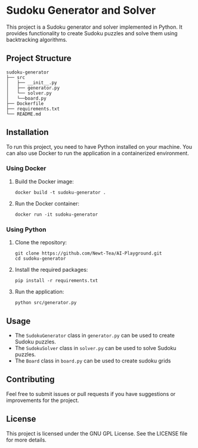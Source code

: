 # Sudoku Generator and Solver

This project is a Sudoku generator and solver implemented in Python. It provides functionality to create Sudoku puzzles and solve them using backtracking algorithms.

## Project Structure

```
sudoku-generator
├── src
│   ├── __init__.py
│   ├── generator.py
│   └── solver.py
│   └──board.py
├── Dockerfile
├── requirements.txt
└── README.md
```

## Installation

To run this project, you need to have Python installed on your machine. You can also use Docker to run the application in a containerized environment.

### Using Docker

1. Build the Docker image:

   ```
   docker build -t sudoku-generator .
   ```

2. Run the Docker container:

   ```
   docker run -it sudoku-generator
   ```

### Using Python

1. Clone the repository:

   ```
   git clone https://github.com/Newt-Tea/AI-Playground.git
   cd sudoku-generator
   ```

2. Install the required packages:

   ```
   pip install -r requirements.txt
   ```

3. Run the application:

   ```
   python src/generator.py
   ```

## Usage

- The `SudokuGenerator` class in `generator.py` can be used to create Sudoku puzzles.
- The `SudokuSolver` class in `solver.py` can be used to solve Sudoku puzzles.
- The `Board` class in `board.py` can be used to create sudoku grids

## Contributing

Feel free to submit issues or pull requests if you have suggestions or improvements for the project.

## License

This project is licensed under the GNU GPL License. See the LICENSE file for more details.